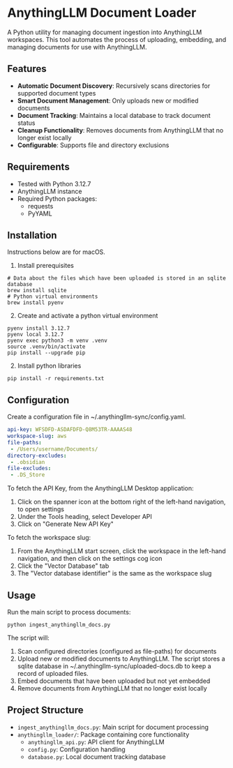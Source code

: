 # AnythingLLM Document Loader

A Python utility for managing document ingestion into AnythingLLM workspaces. 
This tool automates the process of uploading, embedding, and managing documents for use with AnythingLLM.

## Features

- **Automatic Document Discovery**: Recursively scans directories for supported document types
- **Smart Document Management**: Only uploads new or modified documents
- **Document Tracking**: Maintains a local database to track document status
- **Cleanup Functionality**: Removes documents from AnythingLLM that no longer exist locally
- **Configurable**: Supports file and directory exclusions

## Requirements

- Tested with Python 3.12.7
- AnythingLLM instance
- Required Python packages:
  - requests
  - PyYAML

## Installation

Instructions below are for macOS.

1. Install prerequisites

```shell
# Data about the files which have been uploaded is stored in an sqlite database
brew install sqlite
# Python virtual environments
brew install pyenv
```

2. Create and activate a python virtual environment

```shell
pyenv install 3.12.7 
pyenv local 3.12.7
pyenv exec python3 -m venv .venv
source .venv/bin/activate
pip install --upgrade pip
```

2. Install python libraries

```shell
pip install -r requirements.txt
```

## Configuration

Create a configuration file in ~/.anythingllm-sync/config.yaml.

```yaml
api-key: WFSDFD-ASDAFDFD-Q8M53TR-AAAAS48
workspace-slug: aws
file-paths:
 - /Users/username/Documents/
directory-excludes:
 - .obsidian
file-excludes:
 - .DS_Store
```

To fetch the API Key, from the AnythingLLM Desktop application:
1. Click on the spanner icon at the bottom right of the left-hand navigation, to open settings
2. Under the Tools heading, select Developer API
3. Click on "Generate New API Key"

To fetch the workspace slug:
1. From the AnythingLLM start screen, click the workspace in the left-hand navigation, and then click on the settings cog icon
2. Click the "Vector Database" tab
3. The "Vector database identifier" is the same as the workspace slug

## Usage

Run the main script to process documents:

```shell
python ingest_anythingllm_docs.py
```

The script will:
1. Scan configured directories (configured as file-paths) for documents
2. Upload new or modified documents to AnythingLLM.  The script stores a sqlite database in ~/.anythingllm-sync/uploaded-docs.db to keep a record of uploaded files.
3. Embed documents that have been uploaded but not yet embedded
4. Remove documents from AnythingLLM that no longer exist locally

## Project Structure

- `ingest_anythingllm_docs.py`: Main script for document processing
- `anythingllm_loader/`: Package containing core functionality
  - `anythingllm_api.py`: API client for AnythingLLM
  - `config.py`: Configuration handling
  - `database.py`: Local document tracking database
